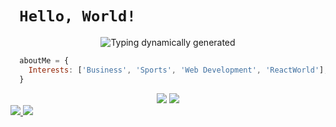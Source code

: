 <h1>
  <code> Hello, World! </code>
</h1>

<div align="center">
    <img
      alt="Typing dynamically generated"
      src="https://readme-typing-svg.herokuapp.com?color=67D2F0&size=24&center=true&vCenter=true&multiline=true&height=80&lines=Welcome+to+my+Github"
    />
</div>

```javascript
  aboutMe = {
    Interests: ['Business', 'Sports', 'Web Development', 'ReactWorld'],
  }
```
<div align="center">
  <img src='https://github-readme-stats.vercel.app/api?username=augutoraminelli' />
  <img src='https://github-readme-stats.vercel.app/api/top-langs/?username=augutoraminelli' />
  </div>

<div>
  <a href="malito:augustoraminelli@gmail.com"><img src="https://img.shields.io/badge/Gmail-D14836?style=for-the-badge&logo=gmail&logoColor=white"</a>
    <a href="https://www.linkedin.com/in/augusto-raminelli/"><img src="https://img.shields.io/badge/LinkedIn-0077B5?style=for-the-badge&logo=linkedin&logoColor=white"</a>
</div>


